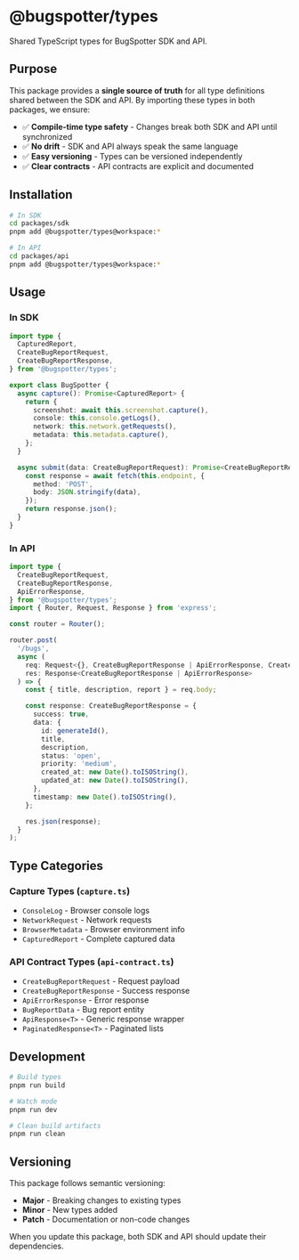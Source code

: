 # @bugspotter/types

Shared TypeScript types for BugSpotter SDK and API.

## Purpose

This package provides a **single source of truth** for all type definitions shared between the SDK and API. By importing these types in both packages, we ensure:

- ✅ **Compile-time type safety** - Changes break both SDK and API until synchronized
- ✅ **No drift** - SDK and API always speak the same language
- ✅ **Easy versioning** - Types can be versioned independently
- ✅ **Clear contracts** - API contracts are explicit and documented

## Installation

```bash
# In SDK
cd packages/sdk
pnpm add @bugspotter/types@workspace:*

# In API
cd packages/api
pnpm add @bugspotter/types@workspace:*
```

## Usage

### In SDK

```typescript
import type {
  CapturedReport,
  CreateBugReportRequest,
  CreateBugReportResponse,
} from '@bugspotter/types';

export class BugSpotter {
  async capture(): Promise<CapturedReport> {
    return {
      screenshot: await this.screenshot.capture(),
      console: this.console.getLogs(),
      network: this.network.getRequests(),
      metadata: this.metadata.capture(),
    };
  }

  async submit(data: CreateBugReportRequest): Promise<CreateBugReportResponse> {
    const response = await fetch(this.endpoint, {
      method: 'POST',
      body: JSON.stringify(data),
    });
    return response.json();
  }
}
```

### In API

```typescript
import type {
  CreateBugReportRequest,
  CreateBugReportResponse,
  ApiErrorResponse,
} from '@bugspotter/types';
import { Router, Request, Response } from 'express';

const router = Router();

router.post(
  '/bugs',
  async (
    req: Request<{}, CreateBugReportResponse | ApiErrorResponse, CreateBugReportRequest>,
    res: Response<CreateBugReportResponse | ApiErrorResponse>
  ) => {
    const { title, description, report } = req.body;

    const response: CreateBugReportResponse = {
      success: true,
      data: {
        id: generateId(),
        title,
        description,
        status: 'open',
        priority: 'medium',
        created_at: new Date().toISOString(),
        updated_at: new Date().toISOString(),
      },
      timestamp: new Date().toISOString(),
    };

    res.json(response);
  }
);
```

## Type Categories

### Capture Types (`capture.ts`)

- `ConsoleLog` - Browser console logs
- `NetworkRequest` - Network requests
- `BrowserMetadata` - Browser environment info
- `CapturedReport` - Complete captured data

### API Contract Types (`api-contract.ts`)

- `CreateBugReportRequest` - Request payload
- `CreateBugReportResponse` - Success response
- `ApiErrorResponse` - Error response
- `BugReportData` - Bug report entity
- `ApiResponse<T>` - Generic response wrapper
- `PaginatedResponse<T>` - Paginated lists

## Development

```bash
# Build types
pnpm run build

# Watch mode
pnpm run dev

# Clean build artifacts
pnpm run clean
```

## Versioning

This package follows semantic versioning:

- **Major** - Breaking changes to existing types
- **Minor** - New types added
- **Patch** - Documentation or non-code changes

When you update this package, both SDK and API should update their dependencies.
